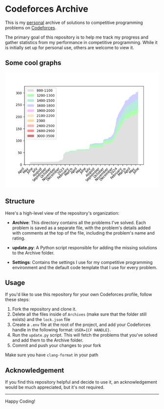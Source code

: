 # Codeforces Archive
This is my [personal](https://github.com/D4NZ-jpg) archive of solutions to 
competitive programming problems on [Codeforces](https://codeforces.com). 

The primary goal of this repository is to help me track my progress and gather 
statistics from my performance in competitive programming. While it is 
initially set up for personal use, others are welcome to view it.

## Some cool graphs
![problems distribution](assets/problems.png)

## Structure

Here's a high-level view of the repository's organization:

- **Archive**: This directory contains all the problems I've solved. 
Each problem is saved as a separate file, with the problem's details added with
comments at the top of the file, including the problem's name and rating.

- **update.py**: A Python script responsible for adding the missing solutions 
to the Archive folder. 


- **Settings**: Contains the settings I use for my competitive programming 
environment and the default code template that I use for every problem.

## Usage

If you'd like to use this repository for your own Codeforces profile, follow 
these steps:

1. Fork the repository and clone it.
2. Delete all the files inside of `Archives` (make sure that the folder still
exists) and the `lock.json` file
3. Create a `.env` file at the root of the project, and add your Codeforces 
handle in the following format: `USER={CF HANDLE}`.
4. Run the `update.py` script. This will fetch the problems that you've solved 
and add them to the Archive folder.
5. Commit and push your changes to your fork

Make sure you have `clang-format` in your path

## Acknowledgement

If you find this repository helpful and decide to use it, an acknowledgement 
would be much appreciated, but it's not required.

---

Happy Coding!
